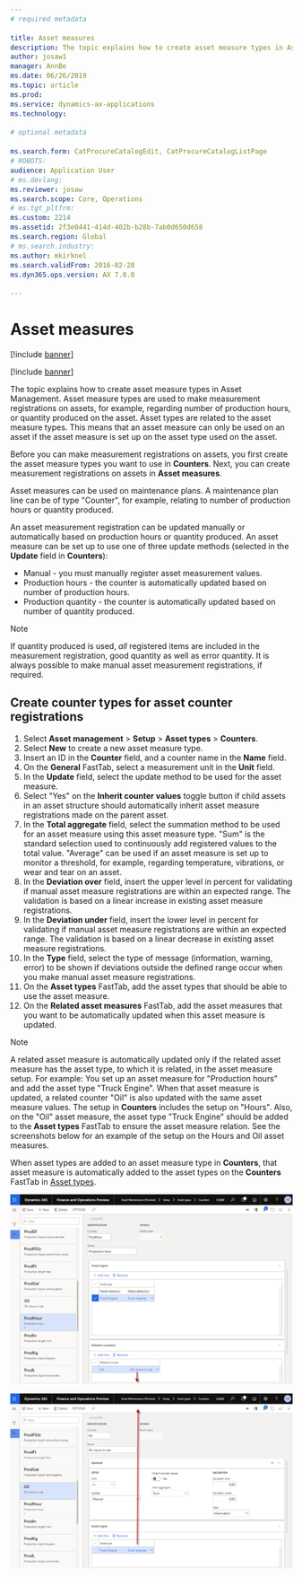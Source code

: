 ```yaml
---
# required metadata

title: Asset measures
description: The topic explains how to create asset measure types in Asset Management.
author: josaw1
manager: AnnBe
ms.date: 06/26/2019
ms.topic: article
ms.prod: 
ms.service: dynamics-ax-applications
ms.technology: 

# optional metadata

ms.search.form: CatProcureCatalogEdit, CatProcureCatalogListPage
# ROBOTS: 
audience: Application User
# ms.devlang: 
ms.reviewer: josaw
ms.search.scope: Core, Operations
# ms.tgt_pltfrm: 
ms.custom: 2214
ms.assetid: 2f3e0441-414d-402b-b28b-7ab0d650d658
ms.search.region: Global
# ms.search.industry: 
ms.author: mkirknel
ms.search.validFrom: 2016-02-28
ms.dyn365.ops.version: AX 7.0.0

---
```


# Asset measures

[!include [banner](../../includes/banner.md)]

[!include [banner](../../includes/preview-banner.md)]

The topic explains how to create asset measure types in Asset Management. Asset measure types are used to make measurement registrations on assets, for example, regarding number of production hours, or quantity produced on the asset. Asset types are related to the asset measure types. This means that an asset measure can only be used on an asset if the asset measure is set up on the asset type used on the asset.

Before you can make measurement registrations on assets, you first create the asset measure types you want to use in **Counters**. Next, you can create measurement registrations on assets in **Asset measures**. 

Asset measures can be used on maintenance plans. A maintenance plan line can be of type "Counter", for example, relating to number of production hours or quantity produced. 

An asset measurement registration can be updated manually or automatically based on production hours or quantity produced. An asset measure can be set up to use one of three update methods (selected in the **Update** field in **Counters**):
  
- Manual - you must manually register asset measurement values.  
- Production hours - the counter is automatically updated based on number of production hours.  
- Production quantity - the counter is automatically updated based on number of quantity produced.  

>[!NOTE]
>If quantity produced is used, *all* registered items are included in the measurement registration, good quantity as well as error quantity. It is always possible to make manual asset measurement registrations, if required.

## Create counter types for asset counter registrations

1. Select **Asset management** > **Setup** > **Asset types** > **Counters**.
2. Select **New** to create a new asset measure type.
3. Insert an ID in the **Counter** field, and a counter name in the **Name** field.
4. On the **General** FastTab, select a measurement unit in the **Unit** field.
5. In the **Update** field, select the update method to be used for the asset measure.
6. Select "Yes" on the **Inherit counter values** toggle button if child assets in an asset structure should automatically inherit asset measure registrations made on the parent asset.
7. In the **Total aggregate** field, select the summation method to be used for an asset measure using this asset measure type. "Sum" is the standard selection used to continuously add registered values to the total value. "Average" can be used if an asset measure is set up to monitor a threshold, for example, regarding temperature, vibrations, or wear and tear on an asset. 
8. In the **Deviation over** field, insert the upper level in percent for validating if manual asset measure registrations are within an expected range. The validation is based on a linear increase in existing asset measure registrations.
9. In the **Deviation under** field, insert the lower level in percent for validating if manual asset measure registrations are within an expected range. The validation is based on a linear decrease in existing asset measure registrations.
10. In the **Type** field, select the type of message (information, warning, error) to be shown if deviations outside the defined range occur when you make manual asset measure registrations.
11. On the **Asset types** FastTab, add the asset types that should be able to use the asset measure.
12. On the **Related asset measures** FastTab, add the asset measures that you want to be automatically updated when this asset measure is updated.


>[!NOTE]
>A related asset measure is automatically updated only if the related asset measure has the asset type, to which it is related, in the asset measure setup. For example: You set up an asset measure for "Production hours" and add the asset type "Truck Engine". When that asset measure is updated, a related counter "Oil" is also updated with the same asset measure values. The setup in **Counters** includes the setup on "Hours". Also, on the "Oil" asset measure, the asset type "Truck Engine" should be added to the **Asset types** FastTab to ensure the asset measure relation. See the screenshots below for an example of the setup on the Hours and Oil asset measures.

When asset types are added to an asset measure type in **Counters**, that asset measure is automatically added to the asset types on the **Counters** FastTab in [Asset types](../setup-for-objects/object-types.md).

![Figure 1](media/07-setup-for-objects.png)

![Figure 2](media/08-setup-for-objects.png)

